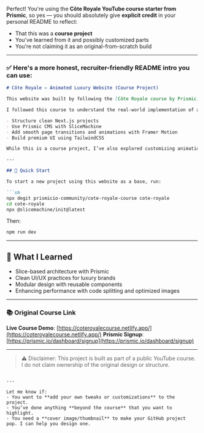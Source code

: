 Perfect! You're using the **Côte Royale YouTube course starter from Prismic**, so yes — you should absolutely give **explicit credit** in your personal README to reflect:

* That this was a **course project**
* You’ve learned from it and possibly customized parts
* You’re not claiming it as an original-from-scratch build

---

### ✅ Here's a more honest, recruiter-friendly README intro you can use:

````markdown
# Côte Royale – Animated Luxury Website (Course Project)

This website was built by following the [Côte Royale course by Prismic](https://coteroyalecourse.netlify.app/) – a beautifully designed animated landing page built with Next.js, Prismic, Framer Motion, and TailwindCSS.

I followed this course to understand the real-world implementation of a high-end animated brand website. It helped me learn how to:

- Structure clean Next.js projects
- Use Prismic CMS with SliceMachine
- Add smooth page transitions and animations with Framer Motion
- Build premium UI using TailwindCSS

While this is a course project, I’ve also explored customizing animations and layout for learning purposes.

---

## 🚀 Quick Start

To start a new project using this website as a base, run:

```sh
npx degit prismicio-community/cote-royale-course cote-royale
cd cote-royale
npx @slicemachine/init@latest
````

Then:

```sh
npm run dev
```

---

## 🧠 What I Learned

* Slice-based architecture with Prismic
* Clean UI/UX practices for luxury brands
* Modular design with reusable components
* Enhancing performance with code splitting and optimized images

---

### 📚 Original Course Link

**Live Course Demo**: [https://coteroyalecourse.netlify.app/](https://coteroyalecourse.netlify.app/)
**Prismic Signup**: [https://prismic.io/dashboard/signup](https://prismic.io/dashboard/signup)

---

> ⚠️ Disclaimer: This project is built as part of a public YouTube course. I do not claim ownership of the original design or structure.

```

---

Let me know if:
- You want to **add your own tweaks or customizations** to the project.
- You’ve done anything **beyond the course** that you want to highlight.
- You need a **cover image/thumbnail** to make your GitHub project pop. I can help you design one.
```
